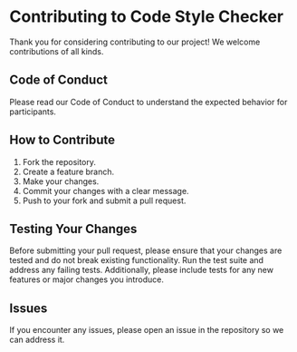 # Contributing to Code Style Checker

Thank you for considering contributing to our project! We welcome contributions of all kinds.

## Code of Conduct
Please read our Code of Conduct to understand the expected behavior for participants.

## How to Contribute
1. Fork the repository.
2. Create a feature branch.
3. Make your changes.
4. Commit your changes with a clear message.
5. Push to your fork and submit a pull request.

## Testing Your Changes
Before submitting your pull request, please ensure that your changes are tested and do not break existing functionality. Run the test suite and address any failing tests. Additionally, please include tests for any new features or major changes you introduce.

## Issues
If you encounter any issues, please open an issue in the repository so we can address it.
